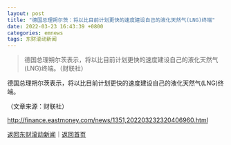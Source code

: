 ```yaml
---
layout: post
title: "德国总理朔尔茨：将以比目前计划更快的速度建设自己的液化天然气(LNG)终端"
date: 2022-03-23 16:43:39 +0800
categories: emnews
tags: 东财滚动新闻
---
```

> 德国总理朔尔茨表示，将以比目前计划更快的速度建设自己的液化天然气(LNG)终端。（财联社）

<p>德国总理朔尔茨表示，将以比目前计划更快的速度建设自己的液化天然气(LNG)终端。</p><p class="em_media">（文章来源：财联社）</p>

<http://finance.eastmoney.com/news/1351,202203232320406960.html>

[返回东财滚动新闻](//finews.withounder.com/emnews/)｜[返回首页](//finews.withounder.com/)